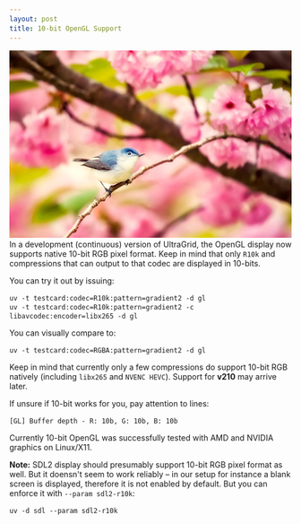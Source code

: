```yaml
---
layout: post
title: 10-bit OpenGL Support
---
```

[![bird](/img/bird-2301043_640.jpg)](https://pixabay.com/)<br />
In a development (continuous) version of UltraGrid, the OpenGL display now
supports native 10-bit RGB pixel format. Keep in mind that only `R10k` and
compressions that can output to that codec are displayed in 10-bits.

You can try it out by issuing:

    uv -t testcard:codec=R10k:pattern=gradient2 -d gl
    uv -t testcard:codec=R10k:pattern=gradient2 -c libavcodec:encoder=libx265 -d gl

You can visually compare to:

    uv -t testcard:codec=RGBA:pattern=gradient2 -d gl

Keep in mind that currently only a few compressions do support 10-bit RGB
natively (including `libx265` and `NVENC HEVC`). Support for **v210** may
arrive later.

If unsure if 10-bit works for you, pay attention to lines:

    [GL] Buffer depth - R: 10b, G: 10b, B: 10b

Currently 10-bit OpenGL was successfully tested with AMD and NVIDIA graphics
on Linux/X11.

**Note:** SDL2 display should presumably support 10-bit RGB pixel format as
well. But it doensn't seem to work reliably – in our setup for instance a blank
screen is displayed, therefore it is not enabled by default. But you can
enforce it with `--param sdl2-r10k`:

    uv -d sdl --param sdl2-r10k


